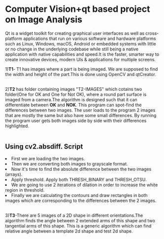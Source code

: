 # Computer Vision+qt based project on Image Analysis

Qt is a widget toolkit for creating graphical user interfaces as well as cross-platform applications that run on various software and hardware platforms such as Linux, Windows, macOS, Android or embedded systems with little or no change in the underlying codebase while still being a native application with native capabilities and speed.It is the faster, smarter way to create innovative devices, modern UIs & applications for multiple screens. </br>

1)**T1**- T1 has images where a part is being imaged. We are supposed to find the width and height of the part.This is done using OpenCV and qtCreator.  </br>
</br>

2)**T2** has folder containing images "T2-IMAGES" which cotains two folder(One for OK and One for Not OK), where a round part surface is imaged from a camera.The algorithm is designed such that it can differentiate between **OK** and **NOK**. This program can spot-find the differences between two images. The user loads to the program 2 images that are mostly the same but also have some small differences. By running the program user gets both images side by side with their differences highlighted.</br>
</br>
## Using cv2.absdiff. Script</br>
<li>First we are loading the two images.</li>
<li>Then we are converting both images to grayscale format.</li>
<li>Now it's time to find the absolute difference between the two images (arrays).</li>
<li>Apply threshold. Apply both THRESH_BINARY and THRESH_OTSU.</li>
<li>We are going to use 2 iterations of dilation in order to increase the white region in threshold.</li>
<li>Finally we are calculating the contours and draw rectangles in both images which are corresponding to the differences between the 2  images.</li>

</br>

3)**T3**-There are 5 images of a 2D shape in different orientations.The algorithm finds the  angle between 2 extended arms of this shape and two tangential arms of this shape. This is a generic algorithm which can find relative angle between a template 2d shape and test 2d shape.








